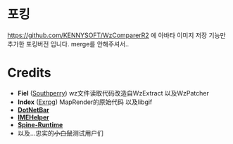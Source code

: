# 포킹
https://github.com/KENNYSOFT/WzComparerR2
에 아바타 이미지 저장 기능만 추가한 포킹버전 입니다.
merge를 안해주셔서..

# Credits
- **Fiel** ([Southperry](http://www.southperry.net))  wz文件读取代码改造自WzExtract 以及WzPatcher
- **Index** ([Exrpg](http://bbs.exrpg.com/space-uid-137285.html)) MapRender的原始代码 以及libgif
- **[DotNetBar](http://www.devcomponents.com/)**
- **[IMEHelper](https://github.com/JLChnToZ/IMEHelper)**  
- **[Spine-Runtime](https://github.com/EsotericSoftware/spine-runtimes)**
- 以及...忠实的<s>小白鼠</s>测试用户们
